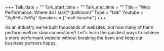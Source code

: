 +++
Talk_date = ""
Talk_start_time = ""
Talk_end_time = ""
Title = "Web Performance: Where do I start? (ballroom)"
Type = "talk"
Youtube = "Xg6FAU7s61g"
Speakers = ["matt-busche"]
+++

As an industry we've built thousands of websites, but how many of them perform well on slow connections? Let's learn the quickest ways to achieve a more performant website without breaking the bank and keep our business partners happy.
